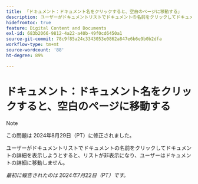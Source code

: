 ```yaml
---
title: 「ドキュメント：ドキュメント名をクリックすると、空白のページに移動する」
description: ユーザーがドキュメントリストでドキュメントの名前をクリックしてドキュメントの詳細を表示しようとすると、リストが非表示になり、ユーザーはドキュメントの詳細に移動しません。
hidefromtoc: true
feature: Digital Content and Documents
exl-id: 683b2066-9812-4a22-a40b-49f0cd6450a1
source-git-commit: 78c9f85a24c3343053e0862a847e6b6e9b0b2dfa
workflow-type: tm+mt
source-wordcount: '88'
ht-degree: 89%

---
```


# ドキュメント：ドキュメント名をクリックすると、空白のページに移動する


>[!NOTE]
>
>この問題は 2024年8月29日（PT）に修正されました。


ユーザーがドキュメントリストでドキュメントの名前をクリックしてドキュメントの詳細を表示しようとすると、リストが非表示になり、ユーザーはドキュメントの詳細に移動しません。

_最初に報告されたのは 2024年7月22日（PT）です。_
